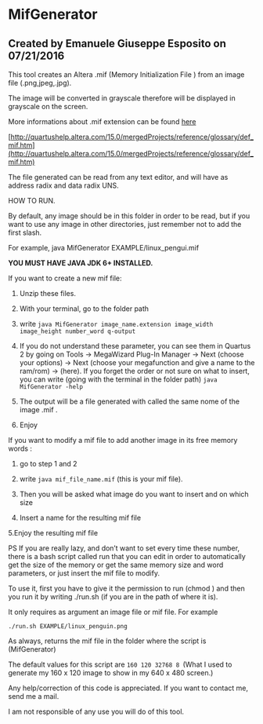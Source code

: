 # MifGenerator
## Created by Emanuele Giuseppe Esposito on 07/21/2016

This tool creates an Altera .mif (Memory Initialization File ) from an image file (.png,jpeg,.jpg).

The image will be converted in grayscale therefore will be displayed in grayscale on the screen.

More informations about .mif extension can be found [here](http://quartushelp.altera.com/15.0/mergedProjects/reference/glossary/def_mif.htm)

[http://quartushelp.altera.com/15.0/mergedProjects/reference/glossary/def_mif.htm](http://quartushelp.altera.com/15.0/mergedProjects/reference/glossary/def_mif.htm)

The file generated can be read from any text editor, and  will have as address radix and data radix UNS.

HOW TO RUN.

 By default, any image should be in this folder in order to be read, but if you want to use any image in other directories, just remember not to add the first slash.

 For example, java MifGenerator EXAMPLE/linux_pengui.mif

**YOU MUST HAVE JAVA JDK 6+ INSTALLED.**

If you want to create a new mif file:

 1. Unzip these files.

 2. With your terminal, go to the folder path

 3. write ```java MifGenerator image_name.extension image_width image_height number_word q-output```

 4. If you do not understand these parameter, you can see them in Quartus 2 by going on Tools -> MegaWizard Plug-In Manager
    -> Next (choose your options) -> Next (choose your megafunction and give a name to the ram/rom)  -> (here).
    If you forget the order or not sure on what to insert, you can write (going with the terminal in the folder path)
    ```java MifGenerator -help```

 5. The output will be a file generated with called the same nome of the image .mif .

 6. Enjoy


If you want to modify a mif file to add another image in its free memory words :

 1. go to step 1 and 2

 2. write ```java mif_file_name.mif``` (this is your mif file).

 3. Then you will be asked what image do you want to insert and on which size

 4. Insert a name for the resulting mif file

 5.Enjoy the resulting mif file



 PS If you are really lazy, and don’t want to set every time these number, there is a bash script called run that you can edit in order to automatically get the size of the memory or get the same memory size and word parameters, or just insert the mif file to modify.

 To use it, first you have to give it the permission to run (chmod ) and then you run it by writing ./run.sh (if you are in the path of where it is).

 It only requires as argument an image file or mif file. For example

 ```./run.sh EXAMPLE/linux_penguin.png```

 As always, returns the mif file in the folder where the script is (MifGenerator)

 The default values for this script are ```160 120 32768 8 ```(What I used to generate my 160 x 120 image to show in my 640 x 480 screen.)



Any help/correction of this code is appreciated. If you want to contact me, send me a mail.

I am not responsible of any use you will do of this tool.
